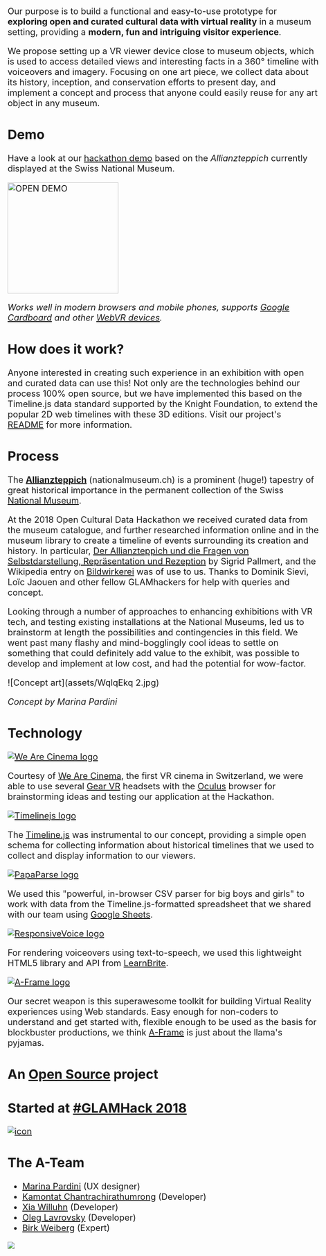 Our purpose is to build a functional and easy-to-use prototype for **exploring open and curated cultural data with virtual reality** in a museum setting, providing a **modern, fun and intriguing visitor experience**.

We propose setting up a VR viewer device close to museum objects, which is used to access detailed views and interesting facts in a 360° timeline with voiceovers and imagery. Focusing on one art piece, we collect data about its history, inception, and conservation efforts to present day, and implement a concept and process that anyone could easily reuse for any art object in any museum.

## Demo

Have a look at our [hackathon demo](http://schoolofdata.ch/workshops/2018/weartonauts/) based on the *Allianzteppich* currently displayed at the Swiss National Museum.

[<img alt="OPEN DEMO" width="256" src="assets/CardboardDemo.png">](http://schoolofdata.ch/workshops/2018/weartonauts/)

*Works well in modern browsers and mobile phones, supports [Google Cardboard](https://vr.google.com/cardboard/get-cardboard/) and other [WebVR devices](https://webvr.info/).* 

## How does it work?

Anyone interested in creating such experience in an exhibition with open and curated data can use this! Not only are the technologies behind our process 100% open source, but we have implemented this based on the Timeline.js data standard supported by the Knight Foundation, to extend the popular 2D web timelines with these 3D editions. Visit our project's [README](https://github.com/we-art-o-nauts/we-art-o-nauts/blob/master/README.md) for more information.

## Process 

The **[Allianzteppich](https://www.nationalmuseum.ch/sammlung_online/?lauftext=DEP-65&sID=&numOf=30&detailID=177198#177198)** (nationalmuseum.ch) is a prominent (huge!) tapestry of great historical importance in the permanent collection of the Swiss [National Museum](http://nationalmuseum.ch/). 

At the 2018 Open Cultural Data Hackathon we received curated data from the museum catalogue, and further researched information online and in the museum library to create a timeline of events surrounding its creation and history. In particular, [Der Allianzteppich und die Fragen von Selbstdarstellung, Repräsentation und Rezeption](https://www.e-periodica.ch/cntmng?pid=kas-002:2002:53::362) by Sigrid Pallmert, and the Wikipedia entry on [Bildwirkerei](https://de.wikipedia.org/wiki/Bildwirkerei) was of use to us. Thanks to Dominik Sievi, Loïc Jaouen and other fellow GLAMhackers for help with queries and concept.

Looking through a number of approaches to enhancing exhibitions with VR tech, and testing existing installations at the National Museums, led us to brainstorm at length the possibilities and contingencies in this field. We went past many flashy and mind-bogglingly cool ideas to settle on something that could definitely add value to the exhibit, was possible to develop and implement at low cost, and had the potential for wow-factor.

![Concept art](assets/WqlqEkq 2.jpg)

*Concept by Marina Pardini*

## Technology 

[![We Are Cinema logo](assets/wearecinema.png)](http://www.wearecinema.ch/)

Courtesy of [We Are Cinema](http://www.wearecinema.ch/), the first VR cinema in Switzerland, we were able to use several [Gear VR](https://www.oculus.com/gear-vr/) headsets with the [Oculus](https://www.oculus.com/gear-vr/) browser for brainstorming ideas and testing our application at the Hackathon.

[![Timelinejs logo](assets/timelinejs.png)](https://timeline.knightlab.com/)

The [Timeline.js](https://timeline.knightlab.com/) was instrumental to our concept, providing a simple open schema for collecting information about historical timelines that we used to collect and display information to our viewers.

[![PapaParse logo](assets/papaparse.png)](https://www.papaparse.com/)

We used this "powerful, in-browser CSV parser for big boys and girls" to work with data from the Timeline.js-formatted spreadsheet that we shared with our team using [Google Sheets](https://www.google.com/sheets/about/).

[![ResponsiveVoice logo](assets/responsivevoice.png)](http://responsivevoice.org/)

For rendering voiceovers using text-to-speech, we used this lightweight HTML5 library and API from [LearnBrite](http://learnbrite.com/).

[![A-Frame logo](assets/aframe-logo.png)](https://aframe.io/docs/)

Our secret weapon is this superawesome toolkit for building Virtual Reality experiences using Web standards. Easy enough for non-coders to understand and get started with, flexible enough to be used as the basis for blockbuster productions, we think [A-Frame](https://aframe.io/) is just about the llama's pyjamas.

## An [Open Source](https://github.com/we-art-o-nauts) project

## Started at [#GLAMHack 2018](https://glam.opendata.ch/)
[![icon](./assets/glam2-200.png)](http://make.opendata.ch/wiki/event:2018-10)

## The A-Team

- [Marina Pardini](http://www.marinapardini.com/) (UX designer)
- [Kamontat Chantrachirathumrong](https://github.com/kamontat) (Developer)
- [Xia Willuhn](https://github.com/xwilluhn) (Developer)
- [Oleg Lavrovsky](https://github.com/loleg) (Developer)
- [Birk Weiberg](https://github.com/birk) (Expert)

<img src='./assets/alliance-teppich.jpg'>

<style>
body {
  font-size: 20px;
}
h1 {
  color: blue;
}
</style>
